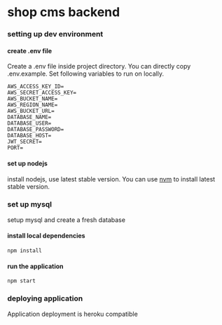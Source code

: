 # shop cms backend

### setting up dev environment
#### create .env file
Create a .env file inside project directory. You can directly copy .env.example.
Set following variables to run on locally.

```
AWS_ACCESS_KEY_ID=
AWS_SECRET_ACCESS_KEY=
AWS_BUCKET_NAME=
AWS_REGION_NAME=
AWS_BUCKET_URL=
DATABASE_NAME=
DATABASE_USER=
DATABASE_PASSWORD=
DATABASE_HOST=
JWT_SECRET=
PORT=
```

#### set up nodejs
install nodejs, use latest stable version.
You can use [nvm](https://github.com/creationix/nvm) to install latest stable version.

### set up mysql
setup mysql and create a fresh database

#### install local dependencies
`npm install`

#### run the application
`npm start`

### deploying application
Application deployment is heroku compatible 
